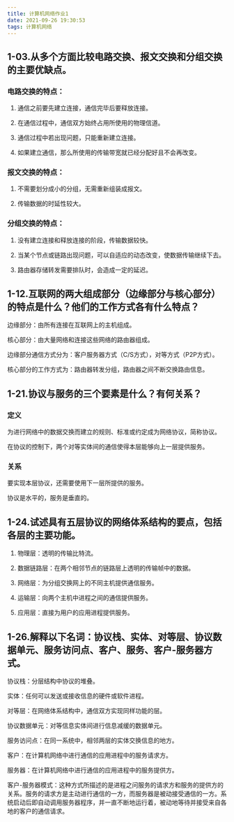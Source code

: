 ```yaml
---
title: 计算机网络作业1
date: 2021-09-26 19:30:53
tags: 计算机网络
---
```


## 1-03.从多个方面比较电路交换、报文交换和分组交换的主要优缺点。

### 电路交换的特点：
1. 通信之前要先建立连接，通信完毕后要释放连接。

2. 在通信过程中，通信双方始终占用所使用的物理信道。

3. 通信过程中若出现问题，只能重新建立连接。

4. 如果建立通信，那么所使用的传输带宽就已经分配好且不会再改变。

### 报文交换的特点：

1. 不需要划分成小的分组，无需重新组装成报文。

2. 传输数据的时延性较大。

### 分组交换的特点：

1. 没有建立连接和释放连接的阶段，传输数据较快。

2. 当某个节点或链路出现问题，可以自适应的动态改变，使数据传输继续下去。

3. 路由器存储转发需要排队时，会造成一定的延迟。

## 1-12.互联网的两大组成部分（边缘部分与核心部分）的特点是什么？他们的工作方式各有什么特点？

边缘部分：由所有连接在互联网上的主机组成。

核心部分：由大量网络和连接这些网络的路由器组成。

边缘部分通信方式分为：客户服务器方式（C/S方式），对等方式（P2P方式）。

核心部分的工作方式为：路由器转发分组，路由器之间不断交换路由信息。

## 1-21.协议与服务的三个要素是什么？有何关系？

### 定义

为进行网络中的数据交换而建立的规则、标准或约定成为网络协议，简称协议。

在协议的控制下，两个对等实体间的通信使得本层能够向上一层提供服务。

### 关系

要实现本层协议，还需要使用下一层所提供的服务。

协议是水平的，服务是垂直的。

## 1-24.试述具有五层协议的网络体系结构的要点，包括各层的主要功能。

1. 物理层：透明的传输比特流。

2. 数据链路层：在两个相邻节点的链路层上透明的传输帧中的数据。

3. 网络层：为分组交换网上的不同主机提供通信服务。

4. 运输层：向两个主机中进程之间的通信提供服务。

5. 应用层：直接为用户的应用进程提供服务。

## 1-26.解释以下名词：协议栈、实体、对等层、协议数据单元、服务访问点、客户、服务、客户-服务器方式。

协议栈：分层结构中协议的堆叠。

实体：任何可以发送或接收信息的硬件或软件进程。

对等层：在网络体系结构中，通信双方实现同样功能的层。

协议数据单元：对等信息实体间进行信息减缓的数据单元。

服务访问点：在同一系统中，相邻两层的实体交换信息的地方。

客户：在计算机网络中进行通信的应用进程中的服务请求方。

服务器：在计算机网络中进行通信的应用进程中的服务提供方。

客户-服务器模式：这种方式所描述的是进程之问服务的请求方和服务的提供方的关系。服务的请求方是主动进行通信的一方，而服务器是被动接受通信的一方。系统启动后即自动调用服务器程序，并一直不断地运行着，被动地等待并接受来自各地的客户的通信请求。





